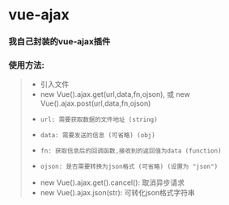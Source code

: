 # vue-ajax
### 我自己封装的vue-ajax插件
### 使用方法: 
> * 引入文件
> * new Vue().ajax.get(url,data,fn,ojson), 或 new Vue().ajax.post(url,data,fn,ojson)
> *     url: 需要获取数据的文件地址 (string)
> *     data: 需要发送的信息 (可省略) (obj)
> *     fn: 获取信息后的回调函数,接收到的返回值为data (function)
> *     ojson: 是否需要转换为json格式 (可省略) (设置为 "json")
> * new Vue().ajax.get().cancel(): 取消异步请求
> * new Vue().ajax.json(str): 可转化json格式字符串 
